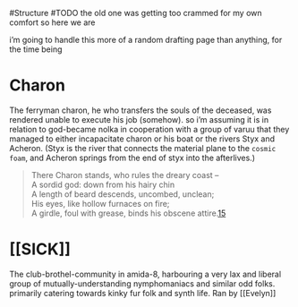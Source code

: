 #Structure #TODO 
the old one was getting too crammed for my own comfort so here we are

i’m going to handle this more of a random drafting page than anything, for the time being

# Charon
The ferryman charon, he who transfers the souls of the deceased, was rendered unable to execute his job (somehow).
so i’m assuming it is in relation to god-became nolka in cooperation with a group of varuu that they managed to either incapacitate charon or his boat or the rivers Styx and Acheron.
(Styx is the river that connects the material plane to the `cosmic foam`, and Acheron springs from the end of styx into the afterlives.)

> There Charon stands, who rules the dreary coast –  
> A sordid god: down from his hairy chin  
> A length of beard descends, uncombed, unclean;  
> His eyes, like hollow furnaces on fire;  
> A girdle, foul with grease, binds his obscene attire.[15](https://en.wikipedia.org/wiki/Charon#cite_note-15)

# [[SICK]]
The club-brothel-community in amida-8, harbouring a very lax and liberal group of mutually-understanding nymphomaniacs and similar odd folks. primarily catering towards kinky fur folk and synth life. 
Ran by [[Evelyn]] 